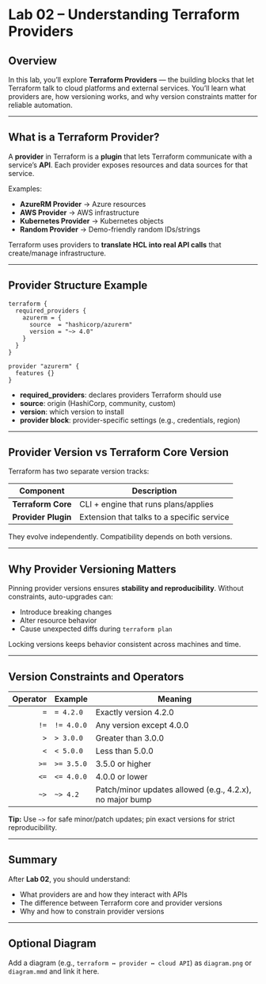 # Lab 02 – Understanding Terraform Providers

## Overview

In this lab, you’ll explore **Terraform Providers** — the building blocks that let Terraform talk to cloud platforms and external services. You’ll learn what providers are, how versioning works, and why version constraints matter for reliable automation.

---

## What is a Terraform Provider?

A **provider** in Terraform is a **plugin** that lets Terraform communicate with a service’s **API**. Each provider exposes resources and data sources for that service.

Examples:
- **AzureRM Provider** → Azure resources
- **AWS Provider** → AWS infrastructure
- **Kubernetes Provider** → Kubernetes objects
- **Random Provider** → Demo-friendly random IDs/strings

Terraform uses providers to **translate HCL into real API calls** that create/manage infrastructure.

---

## Provider Structure Example

```hcl
terraform {
  required_providers {
    azurerm = {
      source  = "hashicorp/azurerm"
      version = "~> 4.0"
    }
  }
}

provider "azurerm" {
  features {}
}
```

- **required_providers**: declares providers Terraform should use  
- **source**: origin (HashiCorp, community, custom)  
- **version**: which version to install  
- **provider block**: provider-specific settings (e.g., credentials, region)

---

## Provider Version vs Terraform Core Version

Terraform has two separate version tracks:

| Component            | Description                                  |
|---------------------|----------------------------------------------|
| **Terraform Core**  | CLI + engine that runs plans/applies         |
| **Provider Plugin** | Extension that talks to a specific service   |

They evolve independently. Compatibility depends on both versions.

---

## Why Provider Versioning Matters

Pinning provider versions ensures **stability and reproducibility**. Without constraints, auto-upgrades can:
- Introduce breaking changes  
- Alter resource behavior  
- Cause unexpected diffs during `terraform plan`

Locking versions keeps behavior consistent across machines and time.

---

## Version Constraints and Operators

| Operator | Example       | Meaning                                         |
|---------:|---------------|-------------------------------------------------|
| `=`      | `= 4.2.0`     | Exactly version 4.2.0                           |
| `!=`     | `!= 4.0.0`    | Any version except 4.0.0                        |
| `>`      | `> 3.0.0`     | Greater than 3.0.0                              |
| `<`      | `< 5.0.0`     | Less than 5.0.0                                 |
| `>=`     | `>= 3.5.0`    | 3.5.0 or higher                                 |
| `<=`     | `<= 4.0.0`    | 4.0.0 or lower                                  |
| `~>`     | `~> 4.2`      | Patch/minor updates allowed (e.g., 4.2.x), no major bump |

**Tip:** Use `~>` for safe minor/patch updates; pin exact versions for strict reproducibility.

---

## Summary

After **Lab 02**, you should understand:
- What providers are and how they interact with APIs  
- The difference between Terraform core and provider versions  
- Why and how to constrain provider versions

---

## Optional Diagram

Add a diagram (e.g., `terraform ↔ provider ↔ cloud API`) as `diagram.png` or `diagram.mmd` and link it here.

